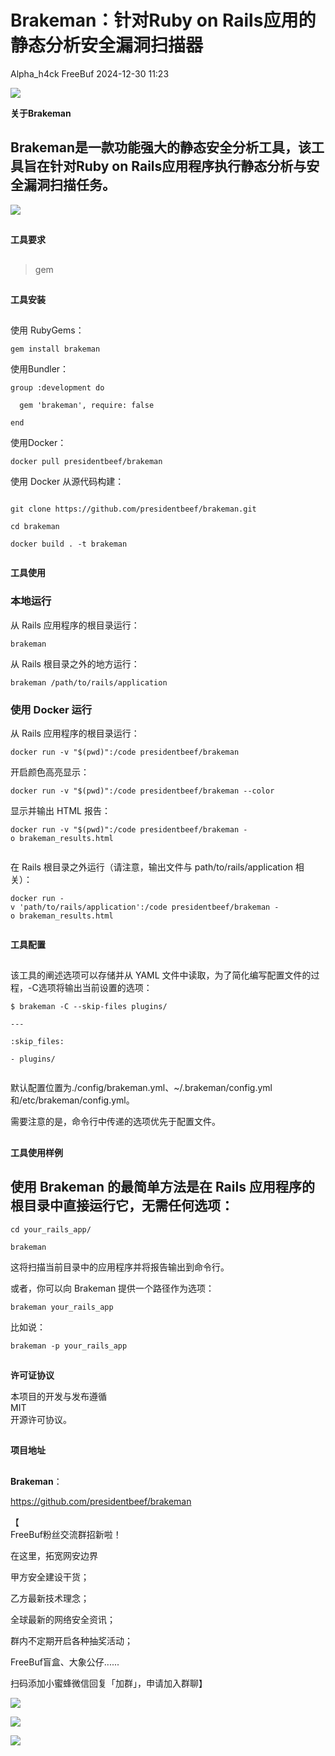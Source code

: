 #  Brakeman：针对Ruby on Rails应用的静态分析安全漏洞扫描器   
Alpha_h4ck  FreeBuf   2024-12-30 11:23  
  
![](https://mmbiz.qpic.cn/mmbiz_gif/qq5rfBadR38jUokdlWSNlAjmEsO1rzv3srXShFRuTKBGDwkj4gvYy34iajd6zQiaKl77Wsy9mjC0xBCRg0YgDIWg/640?wx_fmt=gif&wxfrom=5&wx_lazy=1&tp=webp "")  
  
  
**关于Brakeman**  
  
  
## Brakeman是一款功能强大的静态安全分析工具，该工具旨在针对Ruby on Rails应用程序执行静态分析与安全漏洞扫描任务。  
  
  
![](https://mmbiz.qpic.cn/mmbiz_jpg/qq5rfBadR3ibFlAHdVuL2Z0XPIPN8aVSgcCCx0NkAQ3zs1Aicia2Og4Jxnt5XeVTv6hljNbBHCicbNMgAPJWb9mmtQ/640?wx_fmt=jpeg&from=appmsg "")  
##   
##   
  
**工具要求**  
  
  
##   
> gem  
  
##   
  
**工具安装**  
  
  
  
##   
  
使用 RubyGems：  
```
gem install brakeman
```  
  
  
使用Bundler：  
```
group :development do

  gem 'brakeman', require: false

end
```  
  
  
使用Docker：  
```
docker pull presidentbeef/brakeman
```  
  
使用 Docker 从源代码构建：  
```
```  
```
git clone https://github.com/presidentbeef/brakeman.git

cd brakeman

docker build . -t brakeman

```  
```
```  
  
**工具使用**  
  
  
### 本地运行  
  
  
从 Rails 应用程序的根目录运行：  
```
brakeman
```  
  
  
从 Rails 根目录之外的地方运行：  
```
brakeman /path/to/rails/application
```  
###   
### 使用 Docker 运行  
  
  
从 Rails 应用程序的根目录运行：  
```
docker run -v "$(pwd)":/code presidentbeef/brakeman
```  
  
  
开启颜色高亮显示：  
```
docker run -v "$(pwd)":/code presidentbeef/brakeman --color
```  
  
  
显示并输出 HTML 报告：  
```
docker run -v "$(pwd)":/code presidentbeef/brakeman -o brakeman_results.html
```  
```
```  
  
在 Rails 根目录之外运行（请注意，输出文件与 path/to/rails/application 相关）：  
```
docker run -v 'path/to/rails/application':/code presidentbeef/brakeman -o brakeman_results.html
```  
```
```  
  
**工具配置**  
  
  
##   
  
该工具的阐述选项可以存储并从 YAML 文件中读取，为了简化编写配置文件的过程，-C选项将输出当前设置的选项：  
```
$ brakeman -C --skip-files plugins/

---

:skip_files:

- plugins/

```  
```
```  
  
默认配置位置为./config/brakeman.yml、~/.brakeman/config.yml和/etc/brakeman/config.yml。  
  
  
需要注意的是，命令行中传递的选项优先于配置文件。  
##   
  
**工具使用样例**  
  
  
## 使用 Brakeman 的最简单方法是在 Rails 应用程序的根目录中直接运行它，无需任何选项：  
```
cd your_rails_app/

brakeman
```  
  
  
这将扫描当前目录中的应用程序并将报告输出到命令行。  
  
  
或者，你可以向 Brakeman 提供一个路径作为选项：  
```
brakeman your_rails_app
```  
  
  
比如说：  
```
brakeman -p your_rails_app
```  
##   
  
**许可证协议**  
  
  
  
本项目的开发与发布遵循  
MIT  
开源许可协议。  
##   
  
**项目地址**  
  
  
##   
  
**Brakeman**：  
  
  
https://github.com/presidentbeef/brakeman  
  
  
【  
FreeBuf粉丝交流群招新啦！  
  
在这里，拓宽网安边界  
  
甲方安全建设干货；  
  
乙方最新技术理念；  
  
全球最新的网络安全资讯；  
  
群内不定期开启各种抽奖活动；  
  
FreeBuf盲盒、大象公仔......  
  
扫码添加小蜜蜂微信回复「加群」，申请加入群聊】  
  
  
![](https://mmbiz.qpic.cn/mmbiz_jpg/qq5rfBadR3ich6ibqlfxbwaJlDyErKpzvETedBHPS9tGHfSKMCEZcuGq1U1mylY7pCEvJD9w60pWp7NzDjmM2BlQ/640?wx_fmt=other&wxfrom=5&wx_lazy=1&wx_co=1&retryload=2&tp=webp "")  
  
  
![](https://mmbiz.qpic.cn/mmbiz_png/qq5rfBadR3ic5icaZr7IGkVcd3DT6vXW4B4LOZ1M7YkTPhS1AT2DQJaicFjtCxt5BRO7p5AOJqvH3EJABCd0BFqYQ/640?wx_fmt=other&from=appmsg&wxfrom=5&wx_lazy=1&wx_co=1&tp=webp "")  
  
  
  
  
  
  
  
[](https://mp.weixin.qq.com/s?__biz=MjM5NjA0NjgyMA==&mid=2651253272&idx=1&sn=82468d927062b7427e3ca8a912cb2dc7&scene=21#wechat_redirect)  
  
![](https://mmbiz.qpic.cn/mmbiz_gif/qq5rfBadR3icF8RMnJbsqatMibR6OicVrUDaz0fyxNtBDpPlLfibJZILzHQcwaKkb4ia57xAShIJfQ54HjOG1oPXBew/640?wx_fmt=gif&wxfrom=5&wx_lazy=1&tp=webp "")  
  
